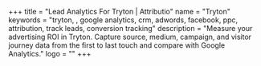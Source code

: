 +++
title = "Lead Analytics For Tryton | Attributio"
name = "Tryton"
keywords = "tryton, , google analytics, crm, adwords, facebook, ppc, attribution, track leads, conversion tracking"
description = "Measure your advertising ROI in Tryton. Capture source, medium, campaign, and visitor journey data from the first to last touch and compare with Google Analytics."
logo = ""
+++
